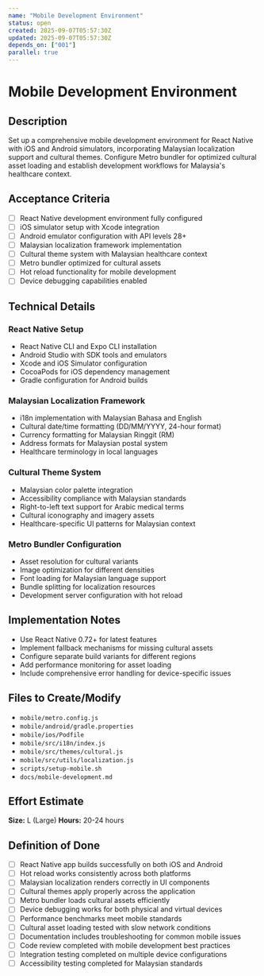 ```yaml
---
name: "Mobile Development Environment"
status: open
created: 2025-09-07T05:57:30Z
updated: 2025-09-07T05:57:30Z
depends_on: ["001"]
parallel: true
---
```


# Mobile Development Environment

## Description
Set up a comprehensive mobile development environment for React Native with iOS and Android simulators, incorporating Malaysian localization support and cultural themes. Configure Metro bundler for optimized cultural asset loading and establish development workflows for Malaysia's healthcare context.

## Acceptance Criteria
- [ ] React Native development environment fully configured
- [ ] iOS simulator setup with Xcode integration
- [ ] Android emulator configuration with API levels 28+
- [ ] Malaysian localization framework implementation
- [ ] Cultural theme system with Malaysian healthcare context
- [ ] Metro bundler optimized for cultural assets
- [ ] Hot reload functionality for mobile development
- [ ] Device debugging capabilities enabled

## Technical Details

### React Native Setup
- React Native CLI and Expo CLI installation
- Android Studio with SDK tools and emulators
- Xcode and iOS Simulator configuration
- CocoaPods for iOS dependency management
- Gradle configuration for Android builds

### Malaysian Localization Framework
- i18n implementation with Malaysian Bahasa and English
- Cultural date/time formatting (DD/MM/YYYY, 24-hour format)
- Currency formatting for Malaysian Ringgit (RM)
- Address formats for Malaysian postal system
- Healthcare terminology in local languages

### Cultural Theme System
- Malaysian color palette integration
- Accessibility compliance with Malaysian standards
- Right-to-left text support for Arabic medical terms
- Cultural iconography and imagery assets
- Healthcare-specific UI patterns for Malaysian context

### Metro Bundler Configuration
- Asset resolution for cultural variants
- Image optimization for different densities
- Font loading for Malaysian language support
- Bundle splitting for localization resources
- Development server configuration with hot reload

## Implementation Notes
- Use React Native 0.72+ for latest features
- Implement fallback mechanisms for missing cultural assets
- Configure separate build variants for different regions
- Add performance monitoring for asset loading
- Include comprehensive error handling for device-specific issues

## Files to Create/Modify
- `mobile/metro.config.js`
- `mobile/android/gradle.properties`
- `mobile/ios/Podfile`
- `mobile/src/i18n/index.js`
- `mobile/src/themes/cultural.js`
- `mobile/src/utils/localization.js`
- `scripts/setup-mobile.sh`
- `docs/mobile-development.md`

## Effort Estimate
**Size:** L (Large)
**Hours:** 20-24 hours

## Definition of Done
- [ ] React Native app builds successfully on both iOS and Android
- [ ] Hot reload works consistently across both platforms
- [ ] Malaysian localization renders correctly in UI components
- [ ] Cultural themes apply properly across the application
- [ ] Metro bundler loads cultural assets efficiently
- [ ] Device debugging works for both physical and virtual devices
- [ ] Performance benchmarks meet mobile standards
- [ ] Cultural asset loading tested with slow network conditions
- [ ] Documentation includes troubleshooting for common mobile issues
- [ ] Code review completed with mobile development best practices
- [ ] Integration testing completed on multiple device configurations
- [ ] Accessibility testing completed for Malaysian standards
